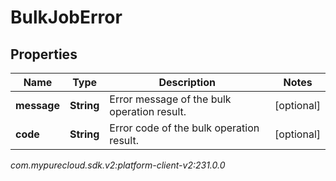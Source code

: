 # BulkJobError


## Properties

| Name | Type | Description | Notes |
| ------------ | ------------- | ------------- | ------------- |
| **message** | **String** | Error message of the bulk operation result. |  [optional] |
| **code** | **String** | Error code of the bulk operation result. |  [optional] |




_com.mypurecloud.sdk.v2:platform-client-v2:231.0.0_
